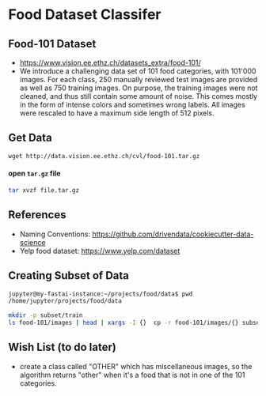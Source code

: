 # Food Dataset Classifer


## Food-101 Dataset
- https://www.vision.ee.ethz.ch/datasets_extra/food-101/
- We introduce a challenging data set of 101 food categories, with 101'000 images. For each class, 250 manually reviewed test images are provided as well as 750 training images. On purpose, the training images were not cleaned, and thus still contain some amount of noise. This comes mostly in the form of intense colors and sometimes wrong labels. All images were rescaled to have a maximum side length of 512 pixels.


## Get Data
`wget http://data.vision.ee.ethz.ch/cvl/food-101.tar.gz`

#### open `tar.gz` file

```bash
tar xvzf file.tar.gz
```

## References
- Naming Conventions:  https://github.com/drivendata/cookiecutter-data-science
- Yelp food dataset:  https://www.yelp.com/dataset

## Creating Subset of Data
```bash
jupyter@my-fastai-instance:~/projects/food/data$ pwd
/home/jupyter/projects/food/data
```
```bash
mkdir -p subset/train
ls food-101/images | head | xargs -I {}  cp -r food-101/images/{} subset/train
```

## Wish List (to do later)
- create a class called "OTHER" which has miscellaneous images, so the algorithm returns "other" when it's a food that is not in one of the 101 categories.

